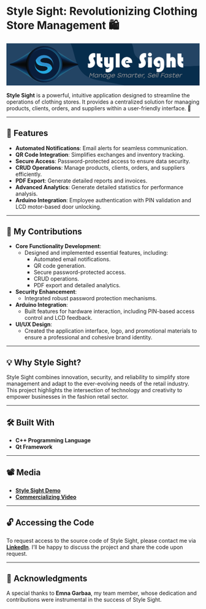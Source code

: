 #  Style Sight: Revolutionizing Clothing Store Management 🛍️
<p align="left">
    <img src="StyleSightLogo.png" alt="Cybernova" width="800" />
</p>

**Style Sight** is a powerful, intuitive application designed to streamline the operations of clothing stores. It provides a centralized solution for managing products, clients, orders, and suppliers within a user-friendly interface. 🚀

---

## 🌟 Features
- **Automated Notifications**: Email alerts for seamless communication.
- **QR Code Integration**: Simplifies exchanges and inventory tracking.
- **Secure Access**: Password-protected access to ensure data security.
- **CRUD Operations**: Manage products, clients, orders, and suppliers efficiently.
- **PDF Export**: Generate detailed reports and invoices.
- **Advanced Analytics**: Generate detailed statistics for performance analysis.
- **Arduino Integration**: Employee authentication with PIN validation and LCD motor-based door unlocking.

---

## 🔧 My Contributions
- **Core Functionality Development**:
  - Designed and implemented essential features, including:
    - Automated email notifications.
    - QR code generation.
    - Secure password-protected access.
    - CRUD operations.
    - PDF export and detailed analytics.
- **Security Enhancement**:
  - Integrated robust password protection mechanisms.
- **Arduino Integration**:
  - Built features for hardware interaction, including PIN-based access control and LCD feedback.
- **UI/UX Design**:
  - Created the application interface, logo, and promotional materials to ensure a professional and cohesive brand identity.

---

## 💡 Why Style Sight?
Style Sight combines innovation, security, and reliability to simplify store management and adapt to the ever-evolving needs of the retail industry. This project highlights the intersection of technology and creativity to empower businesses in the fashion retail sector.

---

## 🛠️ Built With
- **C++ Programming Language**
- **Qt Framework**

---

## 📽️ Media
- **[Style Sight Demo](https://drive.google.com/file/d/1cmbpssibJvCHfjLK9ttO4mS25WakIq8b/view)**
- **[Commercializing Video](https://drive.google.com/file/d/12FW06iQKi4gY6ZO1jAtaXb3yXWrW3XlX/view)**

---

## 🔓 Accessing the Code

To request access to the source code of Style Sight, please contact me via **[LinkedIn](https://www.linkedin.com/in/yessinehakim/)**. I’ll be happy to discuss the project and share the code upon request.

---

## 🤝 Acknowledgments
A special thanks to **Emna Garbaa**, my team member, whose dedication and contributions were instrumental in the success of Style Sight.


